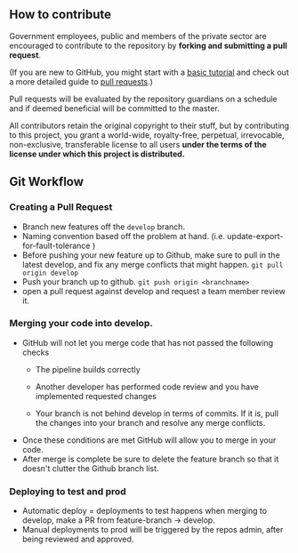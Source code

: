 ## How to contribute
Government employees, public and members of the private sector are encouraged to contribute to the repository by **forking and submitting a pull request**.

(If you are new to GitHub, you might start with a [basic tutorial](https://help.github.com/articles/set-up-git) and  check out a more detailed guide to [pull requests](https://help.github.com/articles/using-pull-requests/).)

Pull requests will be evaluated by the repository guardians on a schedule and if deemed beneficial will be committed to the master.

All contributors retain the original copyright to their stuff, but by contributing to this project, you grant a world-wide, royalty-free, perpetual, irrevocable, non-exclusive, transferable license to all users **under the terms of the license under which this project is distributed.**

## Git Workflow

### Creating a Pull Request

- Branch new features off the `develop` branch.
- Naming convention based off the problem at hand.  (i.e. update-export-for-fault-tolerance )
- Before pushing your new feature up to Github, make sure to pull in the latest develop, and fix any merge conflicts that might happen.
`git pull origin develop`
- Push your branch up to github.
`git push origin <branchname>`
- open a pull request against develop and request a team member review it.


### Merging your code into develop.

- GitHub will not let you merge code that has not passed the following checks
  - The pipeline builds correctly

  - Another developer has performed code review and you have implemented requested changes

  - Your branch is not behind develop in terms of commits.  If it is, pull the changes into your branch and resolve any merge conflicts.
- Once these conditions are met GitHub will allow you to merge in your code.
- After merge is complete be sure to delete the feature branch so that it doesn't clutter the Github branch list.

### Deploying to test and prod

- Automatic deploy = deployments to test happens when merging to develop, make a PR from feature-branch -> develop.
- Manual deployments to prod will be triggered by the repos admin, after being reviewed and approved.

